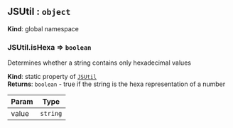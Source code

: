 <a name="JSUtil"></a>

## JSUtil : <code>object</code>
**Kind**: global namespace  
<a name="JSUtil.isHexa"></a>

### JSUtil.isHexa ⇒ <code>boolean</code>
Determines whether a string contains only hexadecimal values

**Kind**: static property of <code>[JSUtil](#JSUtil)</code>  
**Returns**: <code>boolean</code> - true if the string is the hexa representation of a number  

| Param | Type |
| --- | --- |
| value | <code>string</code> | 

